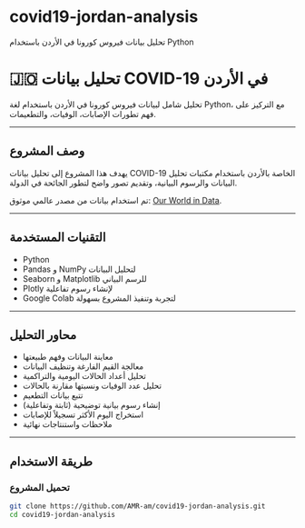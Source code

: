 # covid19-jordan-analysis
تحليل بيانات فيروس كورونا في الأردن باستخدام Python
# 🇯🇴 تحليل بيانات COVID-19 في الأردن

تحليل شامل لبيانات فيروس كورونا في الأردن باستخدام لغة Python، مع التركيز على فهم تطورات الإصابات، الوفيات، والتطعيمات.

---

##  وصف المشروع

يهدف هذا المشروع إلى تحليل بيانات COVID-19 الخاصة بالأردن باستخدام مكتبات تحليل البيانات والرسوم البيانية، وتقديم تصور واضح لتطور الجائحة في الدولة.

تم استخدام بيانات من مصدر عالمي موثوق: [Our World in Data](https://ourworldindata.org/coronavirus).

---

##  التقنيات المستخدمة

- Python 
- Pandas و NumPy لتحليل البيانات
- Seaborn و Matplotlib للرسم البياني
- Plotly لإنشاء رسوم تفاعلية
- Google Colab لتجربة وتنفيذ المشروع بسهولة

---

## محاور التحليل

- معاينة البيانات وفهم طبيعتها
- معالجة القيم الفارغة وتنظيف البيانات
- تحليل أعداد الحالات اليومية والتراكمية
- تحليل عدد الوفيات ونسبتها مقارنة بالحالات
- تتبع بيانات التطعيم
- إنشاء رسوم بيانية توضيحية (ثابتة وتفاعلية)
- استخراج اليوم الأكثر تسجيلاً للإصابات
- ملاحظات واستنتاجات نهائية

---

##  طريقة الاستخدام

### تحميل المشروع

```bash
git clone https://github.com/AMR-am/covid19-jordan-analysis.git
cd covid19-jordan-analysis
